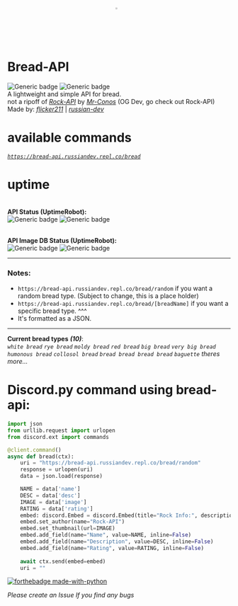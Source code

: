 # <img alt=":O Bread" src="https://bread-api-images.russiandev.repl.co/images/icon.png" style="display:block;width:3%;margin-left:auto;margin-right:auto;"> Bread-API
![Generic badge](https://img.shields.io/badge/Release-soon™-purple.svg) ![Generic badge](https://img.shields.io/badge/Version-null-black.svg) \
A lightweight and simple API for bread.\
not a ripoff of _<a href="https://github.com/Mr-Conos/Rock-API">Rock-API</a>_  by  _<a href="https://github.com/Mr-Conos">Mr-Conos</a>_ (OG Dev, go check out Rock-API)\
Made by:  _<a href="https://github.com/flicker211">flicker211<a>_  |  _<a href="https://github.com/russian-dev">russian-dev</a>_ 

# **available commands**
_<a href="https://bread-api.russiandev.repl.co/bread">`https://bread-api.russiandev.repl.co/bread`</a>_ 

# **uptime**

\
**API Status (UptimeRobot):**  \
![Generic badge](https://badgen.net/uptime-robot/status/m790509518-b946e5eb6c4de5cf141b2c00)
![Generic badge](https://badgen.net/uptime-robot/response/m790509518-b946e5eb6c4de5cf141b2c00) 

\
**API Image DB Status (UptimeRobot):** \
![Generic badge](https://badgen.net/uptime-robot/status/m790509611-6bd9a6ee25e3abedc2e1838f)
![Generic badge](https://badgen.net/uptime-robot/response/m790509611-6bd9a6ee25e3abedc2e1838f) 

	
	
---
### Notes:

- ``https://bread-api.russiandev.repl.co/bread/random`` if you want a random bread type. (Subject to change, this is a place holder)
- ``https://bread-api.russiandev.repl.co/bread/[breadName]`` if you want a specific bread type. ^^^
- It's formatted as a JSON.

---
**Current bread types** ***(10)***: \
_`white bread`_
_`rye bread`_
_`moldy bread`_
_`red bread`_
_`big bread`_
_`very big bread`_
_`humonous bread`_
_`collosol bread`_
_`bread bread bread bread`_
_`baguette`_
_theres more..._
# Discord.py command using bread-api:
```python
import json
from urllib.request import urlopen
from discord.ext import commands

@client.command()
async def bread(ctx):
    uri = "https://bread-api.russiandev.repl.co/bread/random"
    response = urlopen(uri)
    data = json.load(response)

    NAME = data['name']
    DESC = data['desc']
    IMAGE = data['image']
    RATING = data['rating']
    embed: discord.Embed = discord.Embed(title="Rock Info:", description="", color=discord.Color.dark_blue())
    embed.set_author(name="Rock-API")
    embed.set_thumbnail(url=IMAGE)
    embed.add_field(name="Name", value=NAME, inline=False)
    embed.add_field(name="Description", value=DESC, inline=False)
    embed.add_field(name="Rating", value=RATING, inline=False)
	
    await ctx.send(embed=embed)
    uri = ""
```
 
[![forthebadge made-with-python](http://ForTheBadge.com/images/badges/made-with-python.svg)](https://www.python.org/)
	
*Please create an Issue If you find any bugs*	

